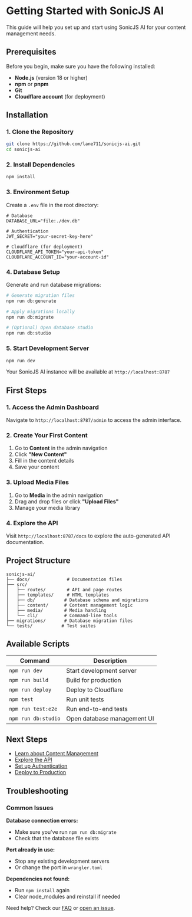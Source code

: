 # Getting Started with SonicJS AI

This guide will help you set up and start using SonicJS AI for your content management needs.

## Prerequisites

Before you begin, make sure you have the following installed:

- **Node.js** (version 18 or higher)
- **npm** or **pnpm**
- **Git**
- **Cloudflare account** (for deployment)

## Installation

### 1. Clone the Repository

```bash
git clone https://github.com/lane711/sonicjs-ai.git
cd sonicjs-ai
```

### 2. Install Dependencies

```bash
npm install
```

### 3. Environment Setup

Create a `.env` file in the root directory:

```env
# Database
DATABASE_URL="file:./dev.db"

# Authentication
JWT_SECRET="your-secret-key-here"

# Cloudflare (for deployment)
CLOUDFLARE_API_TOKEN="your-api-token"
CLOUDFLARE_ACCOUNT_ID="your-account-id"
```

### 4. Database Setup

Generate and run database migrations:

```bash
# Generate migration files
npm run db:generate

# Apply migrations locally
npm run db:migrate

# (Optional) Open database studio
npm run db:studio
```

### 5. Start Development Server

```bash
npm run dev
```

Your SonicJS AI instance will be available at `http://localhost:8787`

## First Steps

### 1. Access the Admin Dashboard

Navigate to `http://localhost:8787/admin` to access the admin interface.

### 2. Create Your First Content

1. Go to **Content** in the admin navigation
2. Click **"New Content"**
3. Fill in the content details
4. Save your content

### 3. Upload Media Files

1. Go to **Media** in the admin navigation  
2. Drag and drop files or click **"Upload Files"**
3. Manage your media library

### 4. Explore the API

Visit `http://localhost:8787/docs` to explore the auto-generated API documentation.

## Project Structure

```
sonicjs-ai/
├── docs/              # Documentation files
├── src/
│   ├── routes/        # API and page routes
│   ├── templates/     # HTML templates
│   ├── db/           # Database schema and migrations
│   ├── content/      # Content management logic
│   ├── media/        # Media handling
│   └── cli/          # Command-line tools
├── migrations/       # Database migration files
└── tests/           # Test suites
```

## Available Scripts

| Command | Description |
|---------|-------------|
| `npm run dev` | Start development server |
| `npm run build` | Build for production |
| `npm run deploy` | Deploy to Cloudflare |
| `npm test` | Run unit tests |
| `npm run test:e2e` | Run end-to-end tests |
| `npm run db:studio` | Open database management UI |

## Next Steps

- [Learn about Content Management](/docs/content-management)
- [Explore the API](/docs/api-reference)
- [Set up Authentication](/docs/authentication)
- [Deploy to Production](/docs/deployment)

## Troubleshooting

### Common Issues

**Database connection errors:**
- Make sure you've run `npm run db:migrate`
- Check that the database file exists

**Port already in use:**
- Stop any existing development servers
- Or change the port in `wrangler.toml`

**Dependencies not found:**
- Run `npm install` again
- Clear node_modules and reinstall if needed

Need help? Check our [FAQ](/docs/faq) or [open an issue](https://github.com/lane711/sonicjs-ai/issues). 